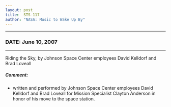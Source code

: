 ```yaml
---
layout: post
title:  STS-117
author: "NASA: Music to Wake Up By"
---
```


----
### DATE: June 10, 2007
----
Riding the Sky, by Johnson Space Center employees David Kelldorf and Brad Loveall

##### Comment:
* written and performed by Johnson Space Center employees David Kelldorf and Brad Loveall for Mission Specialist Clayton Anderson in honor of his move to the space station.
